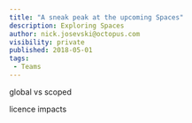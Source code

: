 ```yaml
---
title: "A sneak peak at the upcoming Spaces"
description: Exploring Spaces
author: nick.josevski@octopus.com
visibility: private
published: 2018-05-01
tags:
 - Teams
---
```






global vs scoped

licence impacts